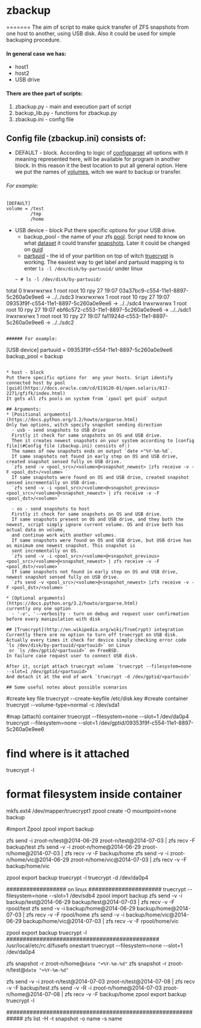 # zbackup
=======
The aim of script to make quick transfer of ZFS snapshots from one host to another, using USB disk.
Also it could be used for simple backuping procedure.
#### In general case we has:
- host1
- host2
- USB drive
#### There are thee part of scripts:
1. zbackup.py - main and execution part of script
2. backup_lib.py - functions for zbackup.py
3. zbackup.ini - config file

## Config file (zbackup.ini) consists of:
* DEFAULT - block. 
According to logic of [configparser](https://docs.python.org/3.3/library/configparser.html) all options 
with it meaning represented here, will be available for program in another block. In this reason it the best location to put
 all general option. Here we put the names of [volumes](http://docs.oracle.com/cd/E18752_01/html/819-5461/ftyue.html), 
 witch we want to backup or transfer.
###### For example:
```
[DEFAULT]
volume = /test
         /tmp
         /home
```
* USB device - block
Put there specific options for your USB drive.
  - backup_pool - the name of your zfs [pool](https://docs.python.org/3.3/library/configparser.html). Script need to know on 
  what [dataset](http://docs.oracle.com/cd/E18752_01/html/819-5461/ftyue.html) it could transfer [snapshots](http://docs.oracle.com/cd/E18752_01/html/819-5461/ftyue.html). 
  Later it could be changed on [guid](https://docs.oracle.com/cd/E19120-01/open.solaris/817-2271/gfifk/index.html)
  - [partuuid](https://wiki.archlinux.org/index.php/persistent_block_device_naming) - the id of your partition on top of witch
  [truecrypt](http://en.wikipedia.org/wiki/TrueCrypt) is working.
  The easiest way to get label and partuuid mapping is to enter `ls -l /dev/disk/by-partuuid/` under linux
  ```
  ~ # ls -l /dev/disk/by-partuuid/
total 0
lrwxrwxrwx 1 root root 10 гру 27 19:07 03a37bc9-c554-11e1-8897-5c260a0e9ee6 -> ../../sdc3
lrwxrwxrwx 1 root root 10 гру 27 19:07 09353f9f-c554-11e1-8897-5c260a0e9ee6 -> ../../sdc4
lrwxrwxrwx 1 root root 10 гру 27 19:07 ebf6c572-c553-11e1-8897-5c260a0e9ee6 -> ../../sdc1
lrwxrwxrwx 1 root root 10 гру 27 19:07 fa11924d-c553-11e1-8897-5c260a0e9ee6 -> ../../sdc2
```

###### For example:
```
[USB device]
partuuid = 09353f9f-c554-11e1-8897-5c260a0e9ee6
backup_pool = backup
```

* host - block
Put there specific options for  any your hosts. Sript identify connected host by pool 
[guid](https://docs.oracle.com/cd/E19120-01/open.solaris/817-2271/gfifk/index.html)
It gets all zfs pools on system from `zpool get guid` output

## Arguments:
* [Positional arguments](https://docs.python.org/3.2/howto/argparse.html)
Only two options, witch specify snapshot sending direction
  - usb - send snapshots to USB drive
  Firstly it check for same snapshots on OS and USB drive.
  Then it creates newest snapshots on your system according to [config file](#Config file (zbackup.ini) consists of:)
  The names of new snapshots ends on output `date +"%Y-%m-%d`.
  If same snapshots not found in early step on OS and USB drive, created snapshot sensed fully on USB drive. 
  `zfs send -v <pool_src>/<volume>@<snapshot_newest> |zfs receive -v -F <pool_dst>/<volume> ` 
  If same snapshots were found on OS and USB drive, created snapshot sensed incrementally on USB drive.
  `zfs send -v -i <pool_src>/<volume>@<snapshot_previous> <pool_src>/<volume>@<snapshot_newest> | zfs receive -v -F <pool_dst>/<volume>`
  
  - os - send snapshots to host
  Firstly it check for same snapshots on OS and USB drive.
  If same snapshots present on OS and USB drive, and they both the newest, script simply ignore current volume. OS and drive both has actual data on volume,
  and continue work with another volumes.
  If same snapshots were found on OS and USB drive, but USB drive has as minimum one newest snapshot. This snapshot is 
  sent incrementally on OS.
  `zfs send -v -i <pool_src>/<volume>@<snapshot_previous> <pool_src>/<volume>@<snapshot_newest> | zfs receive -v -F <pool_dst>/<volume>`
  If same snapshots not found in early step on OS and USB drive, newest snapshot sensed fully on USB drive. 
  `zfs send -v <pool_src>/<volume>@<snapshot_newest> |zfs receive -v -F <pool_dst>/<volume> ` 
  
* [Optional arguments](https://docs.python.org/3.2/howto/argparse.html)
currently ony one option
  - '-v', '--verbosity - turn on debug and request user confirmation before every manipulation with disk

## [Truecrypt](http://en.wikipedia.org/wiki/TrueCrypt) integration
Currently there are no option to turn off truecrypt on USB disk.
Actually every times it check for device simply checking error code `ls /dev/disk/by-partuuid/<partuuid>` on Linux
 or `ls /dev/gptid/<partuuid>` on FreeBSD.
In failure case request user to connect USB disk.

After it, script attach truecrypt volume `truecrypt --filesystem=none --slot=1 /dev/gptid/<partuuid>`
And detach it at the end of work `truecrypt -d /dev/gptid/<partuuid>`

## Some useful notes about possible scenarios

```
#create key file
truecrypt --create-keyfile /etc/disk.key
#create container
truecrypt --volume-type=normal -c /dev/sda1

#map (attach) container
truecrypt --filesystem=none --slot=1 /dev/da0p4
truecrypt --filesystem=none --slot=1 /dev/gptid/09353f9f-c554-11e1-8897-5c260a0e9ee6
# find where is it attached
truecrypt -l


# format filesystem inside container
mkfs.ext4 /dev/mapper/truecrypt1
zpool create -O mountpoint=none backup

#import Zpool
zpool import backup

zfs send -i zroot-n/test@2014-06-29 zroot-n/test@2014-07-03 | zfs recv -F backup/test
zfs send -v -i zroot-n/home@2014-06-29 zroot-n/home@2014-07-03 | zfs recv -v -F backup/home
zfs send -v -i zroot-n/home/vic@2014-06-29 zroot-n/home/vic@2014-07-03 | zfs recv -v -F backup/home/vic

zpool export backup
truecrypt -l
truecrypt -d /dev/da0p4


################## on linux ######################
truecrypt --filesystem=none --slot=1 /dev/sdb4
zpool import backup
zfs send -v -i backup/test@2014-06-29 backup/test@2014-07-03 | zfs recv -v -F  rpool/test
zfs send -v -i backup/home@2014-06-29 backup/home@2014-07-03 | zfs recv -v -F  rpool/home
zfs send -v -i backup/home/vic@2014-06-29 backup/home/vic@2014-07-03 | zfs recv -v -F  rpool/home/vic

zpool export backup
truecrypt -l
##############################################
/usr/local/etc/rc.d/fusefs onestart
truecrypt --filesystem=none --slot=1 /dev/da0p4

 zfs snapshot -r zroot-n/home@`date "+%Y-%m-%d"`
 zfs snapshot -r zroot-n/test@`date "+%Y-%m-%d"`
 
 
 zfs send -v -i zroot-n/test@2014-07-03 zroot-n/test@2014-07-08 | zfs recv -v -F backup/test
 zfs send -v -R -i zroot-n/home@2014-07-03 zroot-n/home@2014-07-08 | zfs recv -v -F backup/home
 zpool export backup
 truecrypt -l
 
 #############################################################
 zfs list -H -t snapshot -o name -s name
 ```
